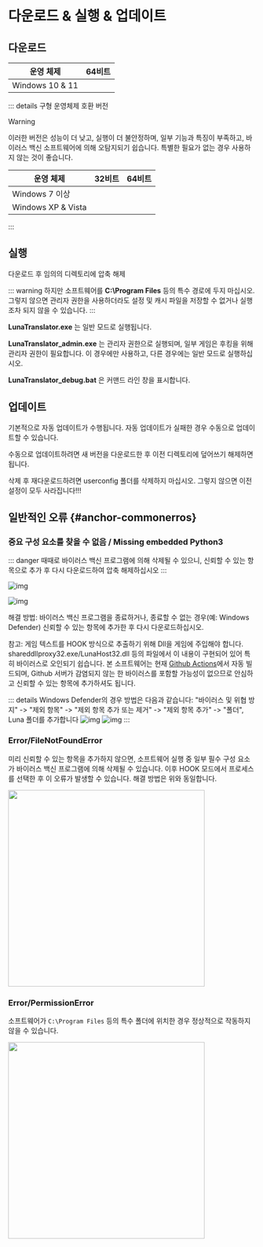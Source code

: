# 다운로드 & 실행 & 업데이트

## 다운로드

| 운영 체제 | 64비트 |
| - | - |
| Windows 10 & 11 | <downloadbtn href="https://lunatranslator.org/Resource/DownloadLuna/x64_win10?doc=1"/> |

::: details 구형 운영체제 호환 버전  

>[!WARNING]  
이러한 버전은 성능이 더 낮고, 실행이 더 불안정하며, 일부 기능과 특징이 부족하고, 바이러스 백신 소프트웨어에 의해 오탐지되기 쉽습니다. 특별한 필요가 없는 경우 사용하지 않는 것이 좋습니다.

| 운영 체제 | 32비트 | 64비트 |
| - | - | - |
| Windows 7 이상 | <downloadbtn href="https://lunatranslator.org/Resource/DownloadLuna/x86_win7?doc=1"/> | <downloadbtn href="https://lunatranslator.org/Resource/DownloadLuna/x64_win7?doc=1"/> |
| Windows XP & Vista | <downloadbtn href="https://lunatranslator.org/Resource/DownloadLuna/x86_winxp?doc=1"/> | |

:::

## 실행

다운로드 후 임의의 디렉토리에 압축 해제

::: warning
하지만 소프트웨어를 **C:\Program Files** 등의 특수 경로에 두지 마십시오. 그렇지 않으면 관리자 권한을 사용하더라도 설정 및 캐시 파일을 저장할 수 없거나 실행조차 되지 않을 수 있습니다.
:::

**LunaTranslator.exe** 는 일반 모드로 실행됩니다. 

**LunaTranslator_admin.exe** 는 관리자 권한으로 실행되며, 일부 게임은 후킹을 위해 관리자 권한이 필요합니다. 이 경우에만 사용하고, 다른 경우에는 일반 모드로 실행하십시오.

**LunaTranslator_debug.bat** 은 커맨드 라인 창을 표시합니다.

## 업데이트

기본적으로 자동 업데이트가 수행됩니다. 자동 업데이트가 실패한 경우 수동으로 업데이트할 수 있습니다.

수동으로 업데이트하려면 새 버전을 다운로드한 후 이전 디렉토리에 덮어쓰기 해제하면 됩니다.

삭제 후 재다운로드하려면 userconfig 폴더를 삭제하지 마십시오. 그렇지 않으면 이전 설정이 모두 사라집니다!!!

## 일반적인 오류 {#anchor-commonerros}

### 중요 구성 요소를 찾을 수 없음 / Missing embedded Python3

::: danger
때때로 바이러스 백신 프로그램에 의해 삭제될 수 있으니, 신뢰할 수 있는 항목으로 추가 후 다시 다운로드하여 압축 해제하십시오
:::

![img](https://image.lunatranslator.org/zh/cantstart/2.jpg) 

![img](https://image.lunatranslator.org/zh/missingpython.png) 

해결 방법: 바이러스 백신 프로그램을 종료하거나, 종료할 수 없는 경우(예: Windows Defender) 신뢰할 수 있는 항목에 추가한 후 다시 다운로드하십시오.

참고: 게임 텍스트를 HOOK 방식으로 추출하기 위해 Dll을 게임에 주입해야 합니다. shareddllproxy32.exe/LunaHost32.dll 등의 파일에서 이 내용이 구현되어 있어 특히 바이러스로 오인되기 쉽습니다. 본 소프트웨어는 현재 [Github Actions](https://github.com/HIllya51/LunaTranslator/actions)에서 자동 빌드되며, Github 서버가 감염되지 않는 한 바이러스를 포함할 가능성이 없으므로 안심하고 신뢰할 수 있는 항목에 추가하셔도 됩니다.

::: details Windows Defender의 경우 방법은 다음과 같습니다: "바이러스 및 위협 방지" -> "제외 항목" -> "제외 항목 추가 또는 제거" -> "제외 항목 추가" -> "폴더", Luna 폴더를 추가합니다
![img](https://image.lunatranslator.org/zh/cantstart/4.png) 
![img](https://image.lunatranslator.org/zh/cantstart/3.png) 
::: 

### Error/FileNotFoundError

미리 신뢰할 수 있는 항목을 추가하지 않으면, 소프트웨어 실행 중 일부 필수 구성 요소가 바이러스 백신 프로그램에 의해 삭제될 수 있습니다. 이후 HOOK 모드에서 프로세스를 선택한 후 이 오류가 발생할 수 있습니다. 해결 방법은 위와 동일합니다.

<img src="https://image.lunatranslator.org/zh/notfound.png" width=400>

### Error/PermissionError

소프트웨어가 `C:\Program Files` 등의 특수 폴더에 위치한 경우 정상적으로 작동하지 않을 수 있습니다.

<img src="https://image.lunatranslator.org/zh/cantstart/6.png" width=400>
